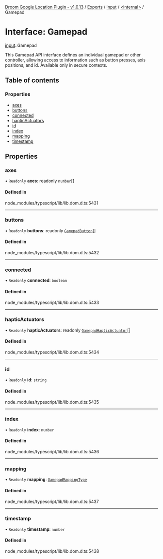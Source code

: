 [Droom Google Location Plugin - v1.0.13](../README.md) / [Exports](../modules.md) / [input](../modules/input.md) / [<internal\>](../modules/input._internal_.md) / Gamepad

# Interface: Gamepad

[input](../modules/input.md).[<internal>](../modules/input._internal_.md).Gamepad

This Gamepad API interface defines an individual gamepad or other controller, allowing access to information such as button presses, axis positions, and id.
Available only in secure contexts.

## Table of contents

### Properties

- [axes](input._internal_.Gamepad.md#axes)
- [buttons](input._internal_.Gamepad.md#buttons)
- [connected](input._internal_.Gamepad.md#connected)
- [hapticActuators](input._internal_.Gamepad.md#hapticactuators)
- [id](input._internal_.Gamepad.md#id)
- [index](input._internal_.Gamepad.md#index)
- [mapping](input._internal_.Gamepad.md#mapping)
- [timestamp](input._internal_.Gamepad.md#timestamp)

## Properties

### axes

• `Readonly` **axes**: readonly `number`[]

#### Defined in

node_modules/typescript/lib/lib.dom.d.ts:5431

___

### buttons

• `Readonly` **buttons**: readonly [`GamepadButton`](../modules/input._internal_.md#gamepadbutton)[]

#### Defined in

node_modules/typescript/lib/lib.dom.d.ts:5432

___

### connected

• `Readonly` **connected**: `boolean`

#### Defined in

node_modules/typescript/lib/lib.dom.d.ts:5433

___

### hapticActuators

• `Readonly` **hapticActuators**: readonly [`GamepadHapticActuator`](../modules/input._internal_.md#gamepadhapticactuator)[]

#### Defined in

node_modules/typescript/lib/lib.dom.d.ts:5434

___

### id

• `Readonly` **id**: `string`

#### Defined in

node_modules/typescript/lib/lib.dom.d.ts:5435

___

### index

• `Readonly` **index**: `number`

#### Defined in

node_modules/typescript/lib/lib.dom.d.ts:5436

___

### mapping

• `Readonly` **mapping**: [`GamepadMappingType`](../modules/input._internal_.md#gamepadmappingtype)

#### Defined in

node_modules/typescript/lib/lib.dom.d.ts:5437

___

### timestamp

• `Readonly` **timestamp**: `number`

#### Defined in

node_modules/typescript/lib/lib.dom.d.ts:5438
